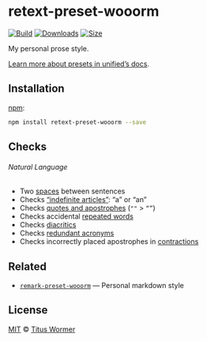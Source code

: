 # retext-preset-wooorm

[![Build][build-badge]][build]
[![Downloads][downloads-badge]][downloads]
[![Size][size-badge]][size]

My personal prose style.

[Learn more about presets in unified’s docs][docs].

## Installation

[npm][]:

```sh
npm install retext-preset-wooorm --save
```

## Checks

###### Natural Language

*   Two [spaces][] between sentences
*   Checks [“indefinite articles”][articles]: “a” or “an”
*   Checks [quotes and apostrophes][quotes] (`""` > `“”`)
*   Checks accidental [repeated words][repeated]
*   Checks [diacritics][]
*   Checks [redundant acronyms][ras]
*   Checks incorrectly placed apostrophes in [contractions][]

## Related

*   [`remark-preset-wooorm`](https://github.com/wooorm/remark-preset-wooorm)
    — Personal markdown style

## License

[MIT][license] © [Titus Wormer][author]

<!-- Definitions -->

[build-badge]: https://img.shields.io/travis/wooorm/retext-preset-wooorm.svg

[build]: https://travis-ci.org/wooorm/retext-preset-wooorm

[downloads-badge]: https://img.shields.io/npm/dm/retext-preset-wooorm.svg

[downloads]: https://www.npmjs.com/package/retext-preset-wooorm

[size-badge]: https://img.shields.io/bundlephobia/minzip/retext-preset-wooorm.svg

[size]: https://bundlephobia.com/result?p=retext-preset-wooorm

[npm]: https://docs.npmjs.com/cli/install

[license]: license

[author]: https://wooorm.com

[spaces]: https://github.com/retextjs/retext-sentence-spacing

[articles]: https://github.com/retextjs/retext-indefinite-article

[quotes]: https://github.com/retextjs/retext-quotes

[repeated]: https://github.com/retextjs/retext-repeated-words

[contractions]: https://github.com/retextjs/retext-contractions

[diacritics]: https://github.com/retextjs/retext-diacritics

[ras]: https://github.com/retextjs/retext-redundant-acronyms

[docs]: https://github.com/unifiedjs/unified#preset
